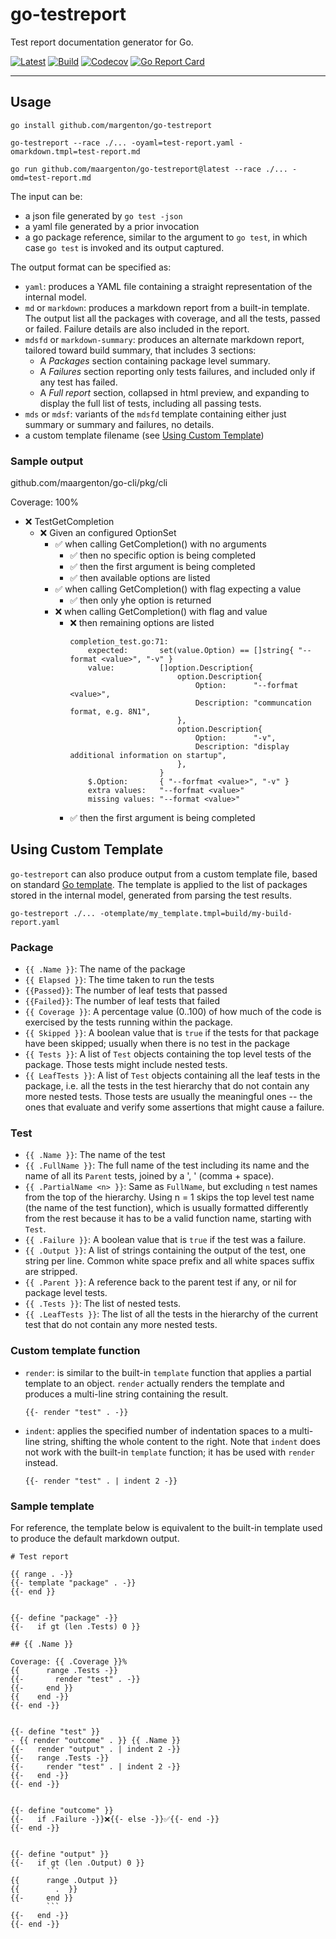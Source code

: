 # go-testreport

Test report documentation generator for Go.

[![Latest](
  https://img.shields.io/github/v/tag/maargenton/go-testreport?color=blue&label=latest&logo=go&logoColor=white&sort=semver)](
  https://pkg.go.dev/github.com/maargenton/go-testreport)
[![Build](
  https://img.shields.io/github/workflow/status/maargenton/go-testreport/build?label=build&logo=github&logoColor=aaaaaa)](
  https://github.com/maargenton/go-testreport/actions?query=branch%3Amaster)
[![Codecov](
  https://img.shields.io/codecov/c/github/maargenton/go-testreport?label=codecov&logo=codecov&logoColor=aaaaaa&token=fVZ3ZMAgfo)](
  https://codecov.io/gh/maargenton/go-testreport)
[![Go Report Card](
  https://goreportcard.com/badge/github.com/maargenton/go-testreport)](
  https://goreportcard.com/report/github.com/maargenton/go-testreport)


---------------------------

## Usage

```
go install github.com/margenton/go-testreport

go-testreport --race ./... -oyaml=test-report.yaml -omarkdown.tmpl=test-report.md

go run github.com/maargenton/go-testreport@latest --race ./... -omd=test-report.md
```

The input can be:
- a json file generated by `go test -json`
- a yaml file generated by a prior invocation
- a go package reference, similar to the argument to `go test`, in which case
  `go test` is invoked and its output captured.

The output format can be specified as:
- `yaml`: produces a YAML file containing a straight representation of the
  internal model.
- `md` or `markdown`: produces a markdown report from a built-in template. The
  output list all the packages with coverage, and all the tests, passed or
  failed. Failure details are also included in the report.
- `mdsfd` or `markdown-summary`: produces an alternate markdown report, tailored
  toward build summary, that includes 3 sections:
    - A _Packages_ section containing package level summary.
    - A _Failures_ section reporting only tests failures, and included only if
      any test has failed.
    - A _Full report_ section, collapsed in html preview, and expanding to
      display the full list of tests, including all passing tests.
- `mds` or `mdsf`: variants of the `mdsfd` template containing either just
  summary or summary and failures, no details.
- a custom template filename (see [Using Custom
Template](#using-custom-template))

### Sample output

github.com/maargenton/go-cli/pkg/cli

Coverage: 100%

- ❌ TestGetCompletion
  - ❌ Given an configured OptionSet
    - ✅ when calling GetCompletion() with no arguments
      - ✅ then no specific option is being completed
      - ✅ then the first argument is being completed
      - ✅ then available options are listed
    - ✅ when calling GetCompletion() with flag expecting a value
      - ✅ then only yhe option is returned
    - ❌ when calling GetCompletion() with flag and value
      - ❌ then remaining options are listed
        ```
        completion_test.go:71:
            expected:       set(value.Option) == []string{ "--format <value>", "-v" }
            value:          []option.Description{
                            	option.Description{
                            		Option:      "--forfmat <value>",
                            		Description: "communcation format, e.g. 8N1",
                            	},
                            	option.Description{
                            		Option:      "-v",
                            		Description: "display additional information on startup",
                            	},
                            }
            $.Option:       { "--forfmat <value>", "-v" }
            extra values:   "--forfmat <value>"
            missing values: "--format <value>"
        ```
      - ✅ then the first argument is being completed



## Using Custom Template

`go-testreport` can also produce output from a custom template file, based on
standard [Go template](https://pkg.go.dev/text/template). The template is
applied to the list of packages stored in the internal model, generated from
parsing the test results.

```
go-testreport ./... -otemplate/my_template.tmpl=build/my-build-report.yaml
```

### Package

- `{{ .Name }}`: The name of the package
- `{{ Elapsed }}`: The time taken to run the tests
-	`{{Passed}}`: The number of leaf tests that passed
-	`{{Failed}}`: The number of leaf tests that failed
- `{{ Coverage }}`: A percentage value (0..100) of how much of the code is
  exercised by the tests running within the package.
- `{{ Skipped }}`: A boolean value that is `true` if the tests for that package
  have been skipped; usually when there is no test in the package
- `{{ Tests }}`: A list of `Test` objects containing the top level tests of the
  package. Those tests might include nested tests.
- `{{ LeafTests }}`: A list of `Test` objects containing all the leaf tests in
  the package, i.e. all the tests in the test hierarchy that do not contain any
  more nested tests. Those tests are usually the meaningful ones -- the ones
  that evaluate and verify some assertions that might cause a failure.


### Test

- `{{ .Name }}`: The name of the test
- `{{ .FullName }}`: The full name of the test including its name and the name
  of all its `Parent` tests, joined by a ', ' (comma + space).
- `{{ .PartialName <n> }}`: Same as `FullName`, but excluding `n` test names
  from the top of the hierarchy. Using n = 1 skips the top level test name (the
  name of the test function), which is usually formatted differently from the
  rest because it has to be a valid function name, starting with `Test`.
- `{{ .Failure }}`: A boolean value that is `true` if the test was a failure.
- `{{ .Output }}`: A list of strings containing the output of the test, one
  string per line. Common white space prefix and all white spaces suffix are
  stripped.
- `{{ .Parent }}`: A reference back to the parent test if any, or nil for
  package level tests.
- `{{ .Tests }}`: The list of nested tests.
- `{{ .LeafTests }}`: The list of all the tests in the hierarchy of the current
  test that do not contain any more nested tests.

### Custom template function

- `render`: is similar to the built-in `template` function that applies a
  partial template to an object. `render` actually renders the template and
  produces a multi-line string containing the result.
  ```
  {{- render "test" . -}}
  ```
- `indent`: applies the specified number of indentation spaces to a multi-line
  string, shifting the whole content to the right. Note that `indent` does not
  work with the built-in `template` function; it has be used with `render`
  instead.
  ```
  {{- render "test" . | indent 2 -}}
  ```

### Sample template

For reference, the template below is equivalent to the built-in template used to
produce the default markdown output.

```tmpl
# Test report

{{ range . -}}
{{- template "package" . -}}
{{- end }}


{{- define "package" -}}
{{-   if gt (len .Tests) 0 }}

## {{ .Name }}

Coverage: {{ .Coverage }}%
{{      range .Tests -}}
{{-       render "test" . -}}
{{-     end }}
{{    end -}}
{{- end -}}


{{- define "test" }}
- {{ render "outcome" . }} {{ .Name }}
{{-   render "output" . | indent 2 -}}
{{-   range .Tests -}}
{{-     render "test" . | indent 2 -}}
{{-   end -}}
{{- end -}}


{{- define "outcome" }}
{{-   if .Failure -}}❌{{- else -}}✅{{- end -}}
{{- end -}}


{{- define "output" }}
{{-   if gt (len .Output) 0 }}
        ```
{{      range .Output }}
{{        .  }}
{{-     end }}
        ```
{{-   end -}}
{{- end -}}
```
